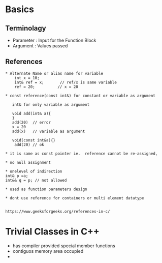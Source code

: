 # Basics
## Terminolagy
* Parameter : Input for the Function Block
* Argument : Values passed

## References
    * Alternate Name or alias name for variable 
        int x = 10; 
        int& ref = x;       // ref/x is same variable
        ref = 20;          // x = 20

    * const reference(const int&) for constant or variable as argument
       
       int& for only variable as argument

       void add(int& a){
       }
       add(20)  // error
       x = 20 
       add(x)   // variable as argument

       void(const int&a){}
        add(20) // ok

    * it is same as const pointer ie.  reference cannot be re-assigned, 

    * no null assignment

    * onelevel of indirection
    int& p =a;
    int&& q = p; // not allowed

    * used as function parameters design

    * dont use reference for containers or multi element datatype


    https://www.geeksforgeeks.org/references-in-c/

# Trivial Classes in C++

* has compiler provided special member functions
* contiguos memory area occupied
* 
